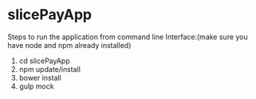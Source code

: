 # slicePayApp
Steps to run the application from command line Interface:(make sure you have node and npm already installed)
1. cd slicePayApp
2. npm update/install
3. bower install
4. gulp mock
